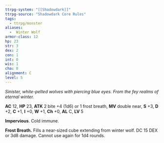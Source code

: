 ```yaml
---
ttrpg-system: "[[Shadowdark]]"
ttrpg-source: "Shadowdark Core Rules"
tags:
  - ttrpg/monster
aliases:
  -  Winter Wolf
armor-class: 12
hp: 23
str: 3
dex: 2
con: 1
int: 0
wis: 1
cha: 0
alignment: C
level: 5
---
```


_Sinister, white-pelted wolves with piercing blue eyes. From the fey realms of eternal winter._

**AC** 12, **HP** 23, **ATK** 2 bite +4 (1d6) or 1 frost breath, **MV** double near, **S** +3, **D** +2, **C** +1, **I** +0, **W** +1, **Ch** +0, **AL** C, **LV** 5

**Impervious**. Cold immune. 

**Frost Breath.** Fills a near-sized cube extending from winter wolf. DC 15 DEX or 3d8 damage. Cannot use again for 1d4 rounds.

